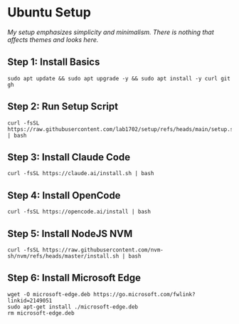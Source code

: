 # Ubuntu Setup

*My setup emphasizes simplicity and minimalism. There is nothing that affects themes and looks here.*

## Step 1: Install Basics

    sudo apt update && sudo apt upgrade -y && sudo apt install -y curl git gh

## Step 2: Run Setup Script

    curl -fsSL https://raw.githubusercontent.com/lab1702/setup/refs/heads/main/setup.sh | bash

## Step 3: Install Claude Code

    curl -fsSL https://claude.ai/install.sh | bash

## Step 4: Install OpenCode

    curl -fsSL https://opencode.ai/install | bash

## Step 5: Install NodeJS NVM

    curl -fsSL https://raw.githubusercontent.com/nvm-sh/nvm/refs/heads/master/install.sh | bash

## Step 6: Install Microsoft Edge

    wget -O microsoft-edge.deb https://go.microsoft.com/fwlink?linkid=2149051
    sudo apt-get install ./microsoft-edge.deb
    rm microsoft-edge.deb
